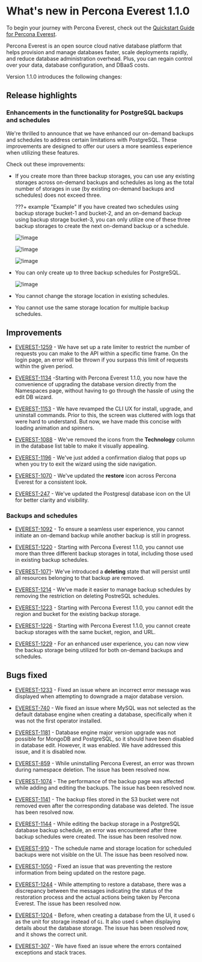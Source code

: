 # What's new in Percona Everest 1.1.0

To begin your journey with Percona Everest, check out the [Quickstart Guide for Percona Everest](../quickstart-guide/quick-install.md).

Percona Everest is an open source cloud native database platform that helps provision and manage databases faster, scale deployments rapidly, and reduce database administration overhead. Plus, you can regain control over your data, database configuration, and DBaaS costs.

Version 1.1.0 introduces the following changes:


## Release highlights

### Enhancements in the functionality for PostgreSQL backups and schedules

We're thrilled to announce that we have enhanced our on-demand backups and schedules to address certain limitations with PostgreSQL. These improvements are designed to offer our users a more seamless experience when utilizing these features.

Check out these improvements:

- If you create more than three backup storages, you can use any existing storages across on-demand backups and schedules as long as the total number of storages in use (by existing on-demand backups and schedules) does not exceed three.
 

    ???+ example "Example"
        If you have created two schedules using backup storage bucket-1 and bucket-2, and an on-demand backup using backup storage bucket-3, you can only utilize one of these three backup storages to create the next on-demand backup or a schedule.


    ![!image](../images/backup_storages.png)

    ![!image](../images/pg_limitation_2.png)


    ![!image](../images/on_demand_limitation_2.png)

- You can only create up to three backup schedules for PostgreSQL.

    ![!image](../images/max_three_schedules_pg.png)

- You cannot change the storage location in existing schedules.

- You cannot use the same storage location for multiple backup schedules.



## Improvements

- [EVEREST-1259](https://perconadev.atlassian.net/browse/EVEREST-1259) - We have set up a rate limiter to restrict the number of requests you can make to the API within a specific time frame. On the login page, an error will be thrown if you surpass this limit of requests within the given period.

- [EVEREST-1134](https://perconadev.atlassian.net/browse/EVEREST-1134) -Starting with Percona Everest 1.1.0, you now have the convenience of upgrading the database version directly from the Namespaces page, without having to go through the hassle of using the edit DB wizard.

- [EVEREST-1153](https://perconadev.atlassian.net/browse/EVEREST-1153) - We have revamped the CLI UX for install, upgrade, and uninstall commands. Prior to this, the screen was cluttered with logs that were hard to understand. But now, we have made this concise with loading animation and spinners.

- [EVEREST-1088](https://perconadev.atlassian.net/browse/EVEREST-1088) -  We've removed the icons from the **Technology** column in the database list table to make it visually appealing.

- [EVEREST-1196](https://perconadev.atlassian.net/browse/EVEREST-1196) - We've just added a confirmation dialog that pops up when you try to exit the wizard using the side navigation.


- [EVEREST-1070](https://perconadev.atlassian.net/browse/EVEREST-1070) - We've updated the **restore** icon across Percona Everest for a consistent look.

- [EVEREST-247](https://perconadev.atlassian.net/browse/EVEREST-247) - We've updated the Postgresql database icon on the UI for better clarity and visibility.

### Backups and schedules

- [EVEREST-1092](https://perconadev.atlassian.net/browse/EVEREST-1092) - To ensure a seamless user experience, you cannot initiate an on-demand backup while another backup is still in progress.

- [EVEREST-1220](https://perconadev.atlassian.net/browse/EVEREST-1220) -  Starting with Percona Everest 1.1.0, you cannot use more than three different backup storages in total, including those used in existing backup schedules.

- [EVEREST-1071](https://perconadev.atlassian.net/browse/EVEREST-1071)- We've introduced a **deleting** state that will persist until all resources belonging to that backup are removed.

- [EVEREST-1214](https://perconadev.atlassian.net/browse/EVEREST-1214) - We've made it easier to manage backup schedules by removing the restriction on deleting PostreSQL schedules.


- [EVEREST-1223](https://perconadev.atlassian.net/browse/EVEREST-1223) - Starting with Percona Everest 1.1.0, you cannot edit the region and bucket for the existing backup storage.

- [EVEREST-1226](https://perconadev.atlassian.net/browse/EVEREST-1226) - Starting with Percona Everest 1.1.0, you cannot create backup storages with the same bucket, region, and URL. 

- [EVEREST-1229](https://perconadev.atlassian.net/browse/EVEREST-1229) - For an enhanced user experience, you can now view the backup storage being utilized for both on-demand backups and schedules.

## Bugs fixed

- [EVEREST-1233](https://perconadev.atlassian.net/browse/EVEREST-1233) - Fixed an issue where an incorrect error message was displayed when attempting to downgrade a major database version.

- [EVEREST-740](https://perconadev.atlassian.net/browse/EVEREST-740) - We fixed an issue where MySQL was not selected as the default database engine when creating a database, specifically when it was not the first operator installed.

- [EVEREST-1181](https://perconadev.atlassian.net/browse/EVEREST-1181) - Database engine major version upgrade was not possible for MongoDB and PostgreSQL, so it should have been disabled in database edit. However, it was enabled. We have addressed this issue, and it is disabled now.

- [EVEREST-859](https://perconadev.atlassian.net/browse/EVEREST-859) - While uninstalling Percona Everest, an error was thrown during namespace deletion. The issue has been resolved now.




- [EVEREST-1074](https://perconadev.atlassian.net/browse/EVEREST-1074) - The performance of the backup page was affected while adding and editing the backups. The issue has been resolved now.

- [EVEREST-1141](https://perconadev.atlassian.net/browse/EVEREST-1141) - The backup files stored in the S3 bucket were not removed even after the corresponding database was deleted.  The issue has been resolved now.

- [EVEREST-1144](https://perconadev.atlassian.net/browse/EVEREST-1144) - While editing the backup storage in a PostgreSQL database backup schedule, an error was encountered after three backup schedules were created. The issue has been resolved now.

- [EVEREST-910](https://perconadev.atlassian.net/browse/EVEREST-910) - The schedule name and storage location for scheduled backups were not visible on the UI. The issue has been resolved now.

- [EVEREST-1050](https://perconadev.atlassian.net/browse/EVEREST-1050) - Fixed an issue that was preventing the restore information from being updated on the restore page. 

- [EVEREST-1244](https://perconadev.atlassian.net/browse/EVEREST-1244) - While attempting to restore a database, there was a discrepancy between the messages indicating the status of the restoration process and the actual actions being taken by Percona Everest. The issue has been resolved now.

- [EVEREST-1204](https://perconadev.atlassian.net/browse/EVEREST-1204) - Before, when creating a database from the UI, it used `G` as the unit for storage instead of `Gi`. It also used `G` when displaying details about the database storage. The issue has been resolved now, and it shows the correct unit.

- [EVEREST-307](https://perconadev.atlassian.net/browse/EVEREST-307) - We have fixed an issue where the errors contained exceptions and stack traces.





